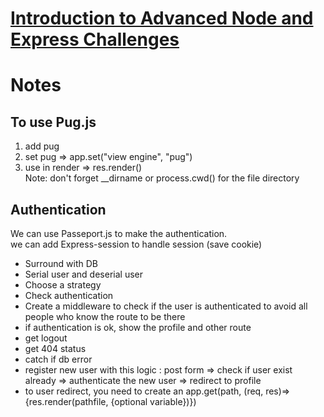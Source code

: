 # [Introduction to Advanced Node and Express Challenges](https://www.freecodecamp.org/learn/quality-assurance/advanced-node-and-express/)

# Notes  
## To use Pug.js  
1) add pug  
2) set pug => app.set("view engine", "pug")  
3) use in render => res.render()  
Note: don't forget __dirname or process.cwd() for the file directory  

## Authentication  
We can use Passeport.js to make the authentication.  
we can add Express-session to handle session (save cookie)  
  
- Surround with DB  
- Serial user and deserial user  
- Choose a strategy  
- Check authentication  
- Create a middleware to check if the user is authenticated to avoid all people who know the route to be there  
- if authentication is ok, show the profile and other route  
- get logout  
- get 404 status  
- catch if db error  
- register new user with this logic : post form => check if user exist already => authenticate the new user => redirect to profile  
- to user redirect, you need to create an app.get(path, (req, res)=>{res.render(pathfile, {optional variable})})

